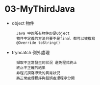 # 03-MyThirdJava

* object 物件

        Java 中的所有物件即是Object
        物件中定義的方法只要不是final 都可以被複寫
        @Override toString()

* tryncatch 例外處理

        擷取不正常發生的狀況 避免程式終止
        終止不正確的結果
        非程式撰寫導致的異常狀況
        將正常處理程序與錯誤處理程序分開